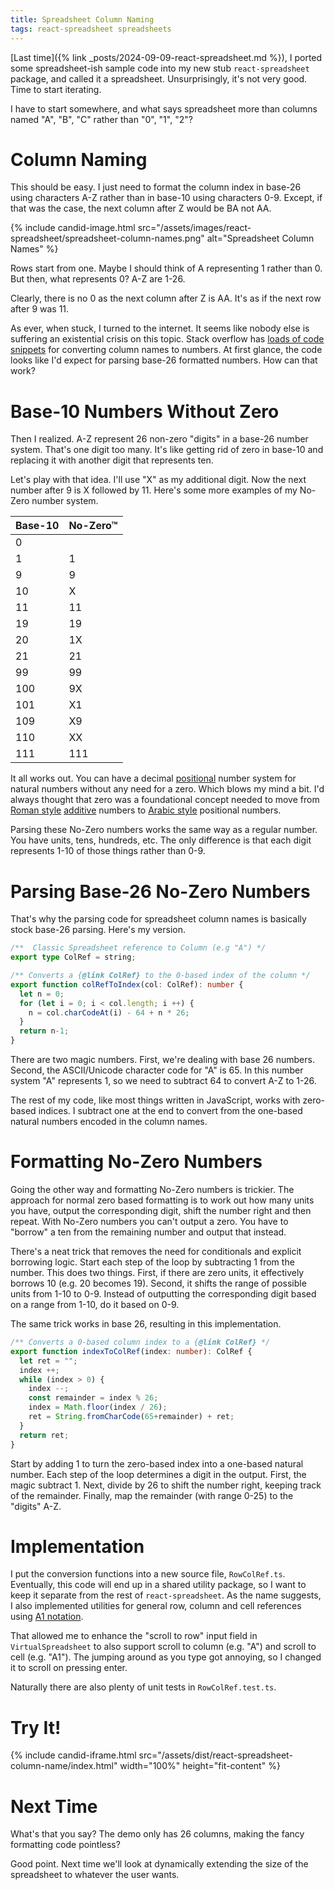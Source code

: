 ```yaml
---
title: Spreadsheet Column Naming
tags: react-spreadsheet spreadsheets
---
```


[Last time]({% link _posts/2024-09-09-react-spreadsheet.md %}), I ported some spreadsheet-ish sample code into my new stub `react-spreadsheet` package, and called it a spreadsheet. Unsurprisingly, it's not very good. Time to start iterating. 

I have to start somewhere, and what says spreadsheet more than columns named "A", "B", "C" rather than "0", "1", "2"?

# Column Naming

This should be easy. I just need to format the column index in base-26 using characters A-Z rather than in base-10 using characters 0-9. Except, if that was the case, the next column after Z would be BA not AA.

{% include candid-image.html src="/assets/images/react-spreadsheet/spreadsheet-column-names.png" alt="Spreadsheet Column Names" %}

Rows start from one. Maybe I should think of A representing 1 rather than 0. But then, what represents 0? A-Z are 1-26. 

Clearly, there is no 0 as the next column after Z is AA. It's as if the next row after 9 was 11. 

As ever, when stuck, I turned to the internet. It seems like nobody else is suffering an existential crisis on this topic. Stack overflow has [loads of code snippets](https://stackoverflow.com/questions/9905533/convert-excel-column-alphabet-e-g-aa-to-number-e-g-25) for converting column names to numbers. At first glance, the code looks like I'd expect for parsing base-26 formatted numbers. How can that work?

# Base-10 Numbers Without Zero

Then I realized. A-Z represent 26 non-zero "digits" in a base-26 number system. That's one digit too many. It's like getting rid of zero in base-10 and replacing it with another digit that represents ten. 

Let's play with that idea. I'll use "X" as my additional digit. Now the next number after 9 is X followed by 11. Here's some more examples of my No-Zero number system. 

| Base-10 | No-Zero&#8482; |
| - | - |
| 0 | |
| 1 | 1 |
| 9 | 9 |
| 10 | X |
| 11 | 11 |
| 19 | 19 |
| 20 | 1X |
| 21 | 21 |
| 99 | 99 |
| 100 | 9X |
| 101 | X1 | 
| 109 | X9 |
| 110 | XX |
| 111 | 111 |

It all works out. You can have a decimal [positional](https://en.wikipedia.org/wiki/Positional_notation) number system for natural numbers without any need for a zero. Which blows my mind a bit. I'd always thought that zero was a foundational concept needed to move from [Roman style](https://en.wikipedia.org/wiki/Roman_numerals) [additive](https://en.wikipedia.org/wiki/Sign-value_notation#Additive_notation) numbers to [Arabic style](https://en.wikipedia.org/wiki/Arabic_numerals) positional numbers. 

Parsing these No-Zero numbers works the same way as a regular number. You have units, tens, hundreds, etc. The only difference is that each digit represents 1-10 of those things rather than 0-9. 

# Parsing Base-26 No-Zero Numbers

That's why the parsing code for spreadsheet column names is basically stock base-26 parsing. Here's my version.

```ts
/**  Classic Spreadsheet reference to Column (e.g "A") */
export type ColRef = string;

/** Converts a {@link ColRef} to the 0-based index of the column */
export function colRefToIndex(col: ColRef): number {
  let n = 0;
  for (let i = 0; i < col.length; i ++) {
    n = col.charCodeAt(i) - 64 + n * 26;
  }
  return n-1;
}
```

There are two magic numbers. First, we're dealing with base 26 numbers. Second, the ASCII/Unicode character code for "A" is 65. In this number system "A" represents 1, so we need to subtract 64 to convert A-Z to 1-26. 

The rest of my code, like most things written in JavaScript, works with zero-based indices. I subtract one at the end to convert from the one-based natural numbers encoded in the column names.

# Formatting No-Zero Numbers

Going the other way and formatting No-Zero numbers is trickier. The approach for normal zero based formatting is to work out how many units you have, output the corresponding digit, shift the number right and then repeat. With No-Zero numbers you can't output a zero. You have to "borrow" a ten from the remaining number and output that instead.

There's a neat trick that removes the need for conditionals and explicit borrowing logic. Start each step of the loop by subtracting 1 from the number. This does two things. First, if there are zero units, it effectively borrows 10 (e.g. 20 becomes 19). Second, it shifts the range of possible units from 1-10 to 0-9. Instead of outputting the corresponding digit based on a range from 1-10, do it based on 0-9.

The same trick works in base 26, resulting in this implementation. 

```ts
/** Converts a 0-based column index to a {@link ColRef} */
export function indexToColRef(index: number): ColRef {
  let ret = "";
  index ++;
  while (index > 0) {
    index --;
    const remainder = index % 26;
    index = Math.floor(index / 26);
    ret = String.fromCharCode(65+remainder) + ret;
  }
  return ret;
}
```

Start by adding 1 to turn the zero-based index into a one-based natural number. Each step of the loop determines a digit in the output. First, the magic subtract 1. Next, divide by 26 to shift the number right, keeping track of the remainder. Finally, map the remainder (with range 0-25) to the "digits" A-Z. 

# Implementation

I put the conversion functions into a new source file, `RowColRef.ts`. Eventually, this code will end up in a shared utility package, so I want to keep it separate from the rest of `react-spreadsheet`. As the name suggests, I also implemented utilities for general row, column and cell references using [A1 notation](https://bettersolutions.com/excel/formulas/cell-references-a1-r1c1-notation.htm). 

That allowed me to enhance the "scroll to row" input field in `VirtualSpreadsheet` to also support scroll to column (e.g. "A") and scroll to cell (e.g. "A1"). The jumping around as you type got annoying, so I changed it to scroll on pressing enter.

Naturally there are also plenty of unit tests in `RowColRef.test.ts`.

# Try It!

{% include candid-iframe.html src="/assets/dist/react-spreadsheet-column-name/index.html" width="100%" height="fit-content" %}

# Next Time

What's that you say? The demo only has 26 columns, making the fancy formatting code pointless? 

Good point. Next time we'll look at dynamically extending the size of the spreadsheet to whatever the user wants. 